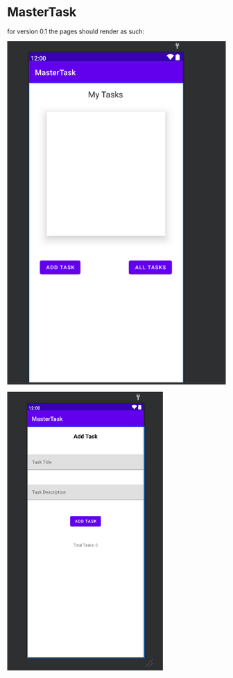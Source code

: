 # MasterTask
 for version 0.1 the pages should render as such:
 
 ![Home Image](Screenshot_20221201_094851.png)
 
 ![Add task Image](Screenshot_20221201_094902.png)
